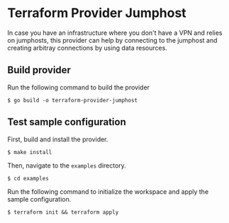 # Terraform Provider Jumphost

In case you have an infrastructure where you don't have a VPN and relies on jumphosts, this provider can help by connecting to the jumphost and creating arbitray connections by using data resources.

## Build provider

Run the following command to build the provider

```shell
$ go build -o terraform-provider-jumphost
```

## Test sample configuration

First, build and install the provider.

```shell
$ make install
```

Then, navigate to the `examples` directory.

```shell
$ cd examples
```

Run the following command to initialize the workspace and apply the sample configuration.

```shell
$ terraform init && terraform apply
```
